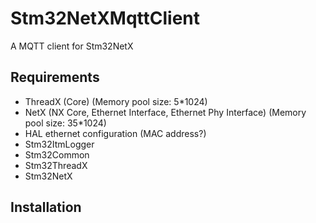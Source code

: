 # Stm32NetXMqttClient

A MQTT client for Stm32NetX



## Requirements

* ThreadX (Core) (Memory pool size: 5*1024)
* NetX (NX Core, Ethernet Interface, Ethernet Phy Interface) (Memory pool size: 35*1024)
* HAL ethernet configuration (MAC address?)
* Stm32ItmLogger
* Stm32Common
* Stm32ThreadX
* Stm32NetX



## Installation